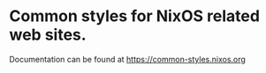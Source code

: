 # Common styles for NixOS related web sites.

Documentation can be found at https://common-styles.nixos.org
